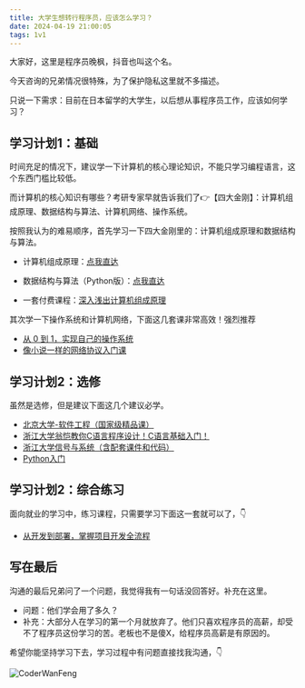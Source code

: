 ```yaml
---
title: 大学生想转行程序员，应该怎么学习？
date: 2024-04-19 21:00:05
tags: 1v1
---
```


大家好，这里是程序员晚枫，抖音也叫这个名。

今天咨询的兄弟情况很特殊，为了保护隐私这里就不多描述。

只说一下需求：目前在日本留学的大学生，以后想从事程序员工作，应该如何学习？

## 学习计划1：基础

时间充足的情况下，建议学一下计算机的核心理论知识，不能只学习编程语言，这个东西门槛比较低。

而计算机的核心知识有哪些？考研专家早就告诉我们了👉【四大金刚】：计算机组成原理、数据结构与算法、计算机网络、操作系统。

按照我认为的难易顺序，首先学习一下四大金刚里的：计算机组成原理和数据结构与算法。

- 计算机组成原理：[点我直达](https://www.bilibili.com/video/BV1t4411e7LH/?spm_id_from=333.337.search-card.all.click)
- 数据结构与算法（Python版）：[点我直达](https://www.bilibili.com/video/BV1VC4y1x7uv/?spm_id_from=333.337.search-card.all.click)

- 一套付费课程：[深入浅出计算机组成原理](http://gk.link/a/11bhl)

其次学一下操作系统和计算机网络，下面这几套课非常高效！强烈推荐

- [从 0 到 1，实现自己的操作系统](http://gk.link/a/11wj6)
- [像小说一样的网络协议入门课](http://gk.link/a/120eQ)

## 学习计划2：选修

虽然是选修，但是建议下面这几个建议必学。

- [北京大学-软件工程（国家级精品课）](https://www.bilibili.com/video/BV1Vt411V72G/?spm_id_from=333.337.search-card.all.click&vd_source=ca20bb8763fcb18660aa74d7a87234fa)
- [浙江大学翁恺教你C语言程序设计！C语言基础入门！](https://www.bilibili.com/video/BV1dr4y1n7vA/)
- [浙江大学信号与系统（含配套课件和代码）](https://www.bilibili.com/video/BV1g94y1Q76G/?spm_id_from=333.337.search-card.all.click&vd_source=ca20bb8763fcb18660aa74d7a87234fa)
- [Python入门](https://www.python-office.com/course/50-python-office.html#%E8%A7%86%E9%A2%91%E6%95%99%E7%A8%8B)


## 学习计划2：综合练习

面向就业的学习中，练习课程，只需要学习下面这一套就可以了，👇

- [从开发到部署，掌握项目开发全流程](https://www.bilibili.com/video/BV1zi4y1t7YU)


## 写在最后


沟通的最后兄弟问了一个问题，我觉得我有一句话没回答好。补充在这里。

- 问题：他们学会用了多久？
- 补充：大部分人在学习的第一个月就放弃了。他们只喜欢程序员的高薪，却受不了程序员这份学习的苦。老板也不是傻X，给程序员高薪是有原因的。

希望你能坚持学习下去，学习过程中有问题直接找我沟通，👇

![CoderWanFeng](https://cos.python-office.com/wechat/qr-code.jpg)




